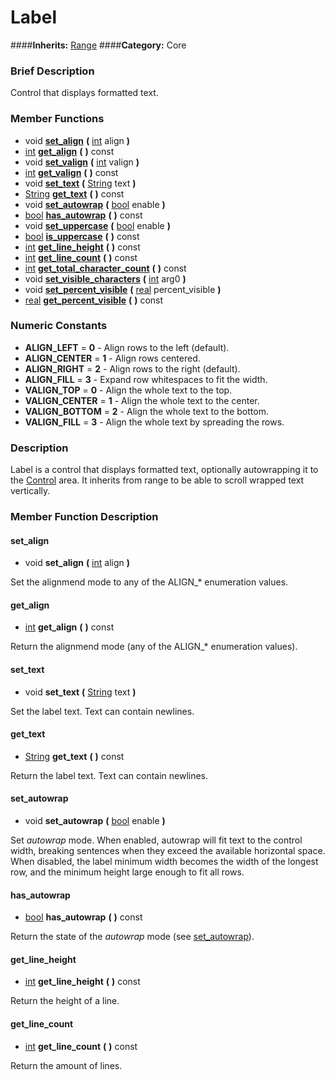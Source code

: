 #  Label  
####**Inherits:** [Range](class_range)
####**Category:** Core

###  Brief Description  
Control that displays formatted text.

###  Member Functions 
  * void  **[set&#95;align](#set_align)**  **(** [int](class_int) align  **)**
  * [int](class_int)  **[get&#95;align](#get_align)**  **(** **)** const
  * void  **[set&#95;valign](#set_valign)**  **(** [int](class_int) valign  **)**
  * [int](class_int)  **[get&#95;valign](#get_valign)**  **(** **)** const
  * void  **[set&#95;text](#set_text)**  **(** [String](class_string) text  **)**
  * [String](class_string)  **[get&#95;text](#get_text)**  **(** **)** const
  * void  **[set&#95;autowrap](#set_autowrap)**  **(** [bool](class_bool) enable  **)**
  * [bool](class_bool)  **[has&#95;autowrap](#has_autowrap)**  **(** **)** const
  * void  **[set&#95;uppercase](#set_uppercase)**  **(** [bool](class_bool) enable  **)**
  * [bool](class_bool)  **[is&#95;uppercase](#is_uppercase)**  **(** **)** const
  * [int](class_int)  **[get&#95;line&#95;height](#get_line_height)**  **(** **)** const
  * [int](class_int)  **[get&#95;line&#95;count](#get_line_count)**  **(** **)** const
  * [int](class_int)  **[get&#95;total&#95;character&#95;count](#get_total_character_count)**  **(** **)** const
  * void  **[set&#95;visible&#95;characters](#set_visible_characters)**  **(** [int](class_int) arg0  **)**
  * void  **[set&#95;percent&#95;visible](#set_percent_visible)**  **(** [real](class_real) percent_visible  **)**
  * [real](class_real)  **[get&#95;percent&#95;visible](#get_percent_visible)**  **(** **)** const

###  Numeric Constants  
  * **ALIGN_LEFT** = **0** - Align rows to the left (default).
  * **ALIGN_CENTER** = **1** - Align rows centered.
  * **ALIGN_RIGHT** = **2** - Align rows to the right (default).
  * **ALIGN_FILL** = **3** - Expand row whitespaces to fit the width.
  * **VALIGN_TOP** = **0** - Align the whole text to the top.
  * **VALIGN_CENTER** = **1** - Align the whole text to the center.
  * **VALIGN_BOTTOM** = **2** - Align the whole text to the bottom.
  * **VALIGN_FILL** = **3** - Align the whole text by spreading the rows.

###  Description  
Label is a control that displays formatted text, optionally autowrapping it to the [Control](class_control) area. It inherits from range to be able to scroll wrapped text vertically.

###  Member Function Description  

#### <a name="set_align">set_align</a>
  * void  **set&#95;align**  **(** [int](class_int) align  **)**

Set the alignmend mode to any of the ALIGN_* enumeration values.

#### <a name="get_align">get_align</a>
  * [int](class_int)  **get&#95;align**  **(** **)** const

Return the alignmend mode (any of the ALIGN_* enumeration values).

#### <a name="set_text">set_text</a>
  * void  **set&#95;text**  **(** [String](class_string) text  **)**

Set the label text. Text can contain newlines.

#### <a name="get_text">get_text</a>
  * [String](class_string)  **get&#95;text**  **(** **)** const

Return the label text. Text can contain newlines.

#### <a name="set_autowrap">set_autowrap</a>
  * void  **set&#95;autowrap**  **(** [bool](class_bool) enable  **)**

Set _autowrap_ mode. When enabled, autowrap will fit text to the control width, breaking sentences when they exceed the available horizontal space. When disabled, the label minimum width becomes the width of the longest row, and the minimum height large enough to fit all rows.

#### <a name="has_autowrap">has_autowrap</a>
  * [bool](class_bool)  **has&#95;autowrap**  **(** **)** const

Return the state of the _autowrap_ mode (see [set&#95;autowrap](#set_autowrap)).

#### <a name="get_line_height">get_line_height</a>
  * [int](class_int)  **get&#95;line&#95;height**  **(** **)** const

Return the height of a line.

#### <a name="get_line_count">get_line_count</a>
  * [int](class_int)  **get&#95;line&#95;count**  **(** **)** const

Return the amount of lines.
